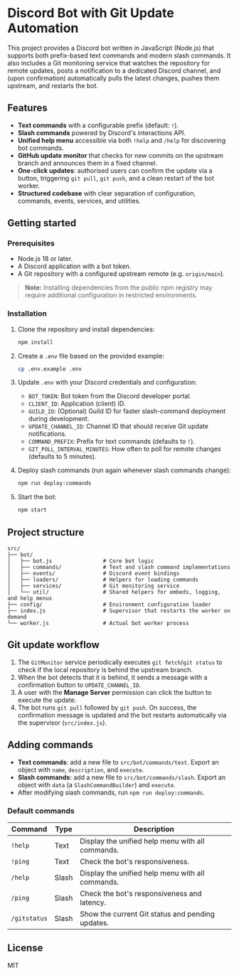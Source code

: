 # Discord Bot with Git Update Automation

This project provides a Discord bot written in JavaScript (Node.js) that supports both prefix-based text commands and modern slash commands. It also includes a Git monitoring service that watches the repository for remote updates, posts a notification to a dedicated Discord channel, and (upon confirmation) automatically pulls the latest changes, pushes them upstream, and restarts the bot.

## Features

- **Text commands** with a configurable prefix (default: `!`).
- **Slash commands** powered by Discord's interactions API.
- **Unified help menu** accessible via both `!help` and `/help` for discovering bot commands.
- **GitHub update monitor** that checks for new commits on the upstream branch and announces them in a fixed channel.
- **One-click updates**: authorised users can confirm the update via a button, triggering `git pull`, `git push`, and a clean restart of the bot worker.
- **Structured codebase** with clear separation of configuration, commands, events, services, and utilities.

## Getting started

### Prerequisites

- Node.js 18 or later.
- A Discord application with a bot token.
- A Git repository with a configured upstream remote (e.g. `origin/main`).

> **Note:** Installing dependencies from the public npm registry may require additional configuration in restricted environments.

### Installation

1. Clone the repository and install dependencies:

   ```bash
   npm install
   ```

2. Create a `.env` file based on the provided example:

   ```bash
   cp .env.example .env
   ```

3. Update `.env` with your Discord credentials and configuration:

   - `BOT_TOKEN`: Bot token from the Discord developer portal.
   - `CLIENT_ID`: Application (client) ID.
   - `GUILD_ID`: (Optional) Guild ID for faster slash-command deployment during development.
   - `UPDATE_CHANNEL_ID`: Channel ID that should receive Git update notifications.
   - `COMMAND_PREFIX`: Prefix for text commands (defaults to `!`).
   - `GIT_POLL_INTERVAL_MINUTES`: How often to poll for remote changes (defaults to 5 minutes).

4. Deploy slash commands (run again whenever slash commands change):

   ```bash
   npm run deploy:commands
   ```

5. Start the bot:

   ```bash
   npm start
   ```

## Project structure

```
src/
├── bot/
│   ├── bot.js                # Core bot logic
│   ├── commands/             # Text and slash command implementations
│   ├── events/               # Discord event bindings
│   ├── loaders/              # Helpers for loading commands
│   ├── services/             # Git monitoring service
│   └── util/                 # Shared helpers for embeds, logging, and help menus
├── config/                   # Environment configuration loader
├── index.js                  # Supervisor that restarts the worker on demand
└── worker.js                 # Actual bot worker process
```

## Git update workflow

1. The `GitMonitor` service periodically executes `git fetch`/`git status` to check if the local repository is behind the upstream branch.
2. When the bot detects that it is behind, it sends a message with a confirmation button to `UPDATE_CHANNEL_ID`.
3. A user with the **Manage Server** permission can click the button to execute the update.
4. The bot runs `git pull` followed by `git push`. On success, the confirmation message is updated and the bot restarts automatically via the supervisor (`src/index.js`).

## Adding commands

- **Text commands**: add a new file to `src/bot/commands/text`. Export an object with `name`, `description`, and `execute`.
- **Slash commands**: add a new file to `src/bot/commands/slash`. Export an object with `data` (a `SlashCommandBuilder`) and `execute`.
- After modifying slash commands, run `npm run deploy:commands`.

### Default commands

| Command | Type  | Description |
|---------|-------|-------------|
| `!help` | Text  | Display the unified help menu with all commands. |
| `!ping` | Text  | Check the bot's responsiveness. |
| `/help` | Slash | Display the unified help menu with all commands. |
| `/ping` | Slash | Check the bot's responsiveness and latency. |
| `/gitstatus` | Slash | Show the current Git status and pending updates. |

## License

MIT